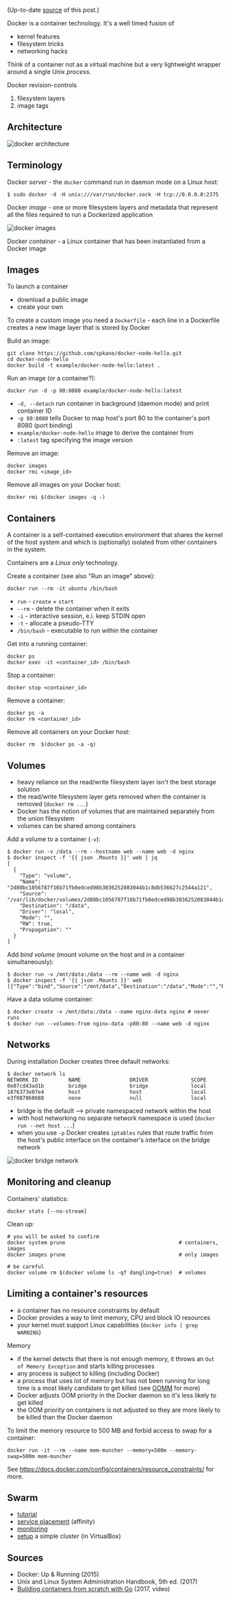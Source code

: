 (Up-to-date [source](https://github.com/jreisinger/blog/blob/master/posts/docker.md) of this post.)

Docker is a container technology. It's a well timed fusion of

* kernel features
* filesystem tricks
* networking hacks

Think of a container not as a virtual machine but a very lightweight wrapper
around a single Unix *process*.

Docker revision-controls

1. filesystem layers
2. image tags

Architecture
------------

![docker architecture](https://raw.github.com/jreisinger/blog/master/files/docker_architecture.png "Docker architecture")

Terminology
-----------

Docker *server* - the `docker` command run in daemon mode on a Linux host:

    $ sudo docker -d -H unix:///var/run/docker.sock -H tcp://0.0.0.0:2375

Docker *image* - one or more filesystem layers and metadata that represent all
the files required to run a Dockerized application

![docker images](https://raw.github.com/jreisinger/blog/master/files/docker_images.png "Docker images")

Docker *container* - a Linux container that has been instantiated from a Docker
image

Images
------

To launch a container

* download a public image
* create your own

To create a custom image you need a `Dockerfile` - each line in a Dockerfile creates a new image layer that is stored by Docker

Build an image:

    git clone https://github.com/spkane/docker-node-hello.git
    cd docker-node-hello
    docker build -t example/docker-node-hello:latest .

Run an image (or a container?):

    docker run -d -p 80:8080 example/docker-node-hello:latest

* `-d, --detach` run container in background (daemon mode) and print container ID
* `-p 80:8080` tells Docker to map host's port 80 to the container's port 8080 (port binding)
* `example/docker-node-hello` image to derive the container from
* `:latest` tag specifying the image version

Remove an image:

    docker images
    docker rmi <image_id>

Remove all images on your Docker host:

    docker rmi $(docker images -q -)

Containers
----------

A container is a self-contained execution environment that shares the kernel of
the host system and which is (optionally) isolated from other containers in the
system.

Containers are a *Linux only* technology.

Create a container (see also "Run an image" above):

    docker run --rm -it ubuntu /bin/bash

* `run` - `create` + `start`
* `--rm` - delete the container when it exits
* `-i` - interactive session, e.i. keep STDIN open
* `-t` - allocate a pseudo-TTY
* `/bin/bash` - executable to run within the container

Get into a running container:

    docker ps
    docker exec -it <container_id> /bin/bash

Stop a container:

    docker stop <container_id>

Remove a container:

    docker ps -a
    docker rm <container_id>

Remove all containers on your Docker host:

    docker rm  $(docker ps -a -q)

Volumes
-------

* heavy reliance on the read/write filesystem layer isn't the best storage
    solution
* the read/write filesystem layer gets removed when the container is removed (`docker rm ...`)
* Docker has the notion of volumes that are maintained separately from the union
    filesystem
* volumes can be shared among containers

Add a volume to a container (`-v`):

    $ docker run -v /data --rm --hostname web --name web -d nginx
    $ docker inspect -f '{{ json .Mounts }}' web | jq
    [
      {
        "Type": "volume",
        "Name": "2d80bc1056787f16b71fb0edced98b3036252083044b1c8db536627c2544a121",
        "Source": "/var/lib/docker/volumes/2d80bc1056787f16b71fb0edced98b3036252083044b1c8db536627c2544a121/_data",
        "Destination": "/data",
        "Driver": "local",
        "Mode": "",
        "RW": true,
        "Propagation": ""
      }
    ]

Add *bind volume* (mount volume on the host and in a container simultaneously):

    $ docker run -v /mnt/data:/data --rm --name web -d nginx
    $ docker inspect -f '{{ json .Mounts }}' web
    [{"Type":"bind","Source":"/mnt/data","Destination":"/data","Mode":"","RW":true,"Propagation":"rprivate"}]

Have a data volume container:

    $ docker create -v /mnt/data:/data --name nginx-data nginx # never runs
    $ docker run --volumes-from nginx-data -p80:80 --name web -d nginx

Networks
--------

During installation Docker creates three default networks:

    $ docker network ls
    NETWORK ID          NAME                DRIVER              SCOPE
    0e07cd43ad1b        bridge              bridge              local
    1876373e07e4        host                host                local
    e3f087868688        none                null                local

* bridge is the default --> private namespaced network within the host
* with host networking no separate network namespace is used (`docker run --net
    host ...`)
* when you use `-p` Docker creates `iptables` rules that route traffic from the
    host's public interface on the container's interface on the bridge network

![docker bridge network](https://raw.github.com/jreisinger/blog/master/files/docker_bridge.png "Docker bridge network")

Monitoring and cleanup
----------------------

Containers' statistics:

    docker stats [--no-stream]

Clean up:

    # you will be asked to confirm
    docker system prune                                     # containers, images
    docker images prune                                     # only images

    # be careful
    docker volume rm $(docker volume ls -qf dangling=true)  # volumes

Limiting a container's resources
--------------------------------

* a container has no resource constraints by default
* Docker provides a way to limit memory, CPU and block IO resources
* your kernel must support Linux capabilities (`docker info | grep WARNING`)

Memory

* if the kernel detects that there is not enough memory, it throws an `Out of Memory Exception` and starts killing processes
* any process is subject to killing (including Docker)
* a process that uses lot of memory but has not been running for long time is a most likely candidate to get killed (see [OOMM](https://www.kernel.org/doc/gorman/html/understand/understand016.html) for more)
* Docker adjusts OOM priority in the Docker daemon so it's less likely to get killed
* the OOM priority on containers is not adjusted so they are more likely to be killed than the Docker daemon

To limit the memory resource to 500 MB and forbid access to swap for a container:

    docker run -it --rm --name mem-muncher --memory=500m --memory-swap=500m mem-muncher

See https://docs.docker.com/config/containers/resource_constraints/ for more.

Swarm
-----

* [tutorial](https://docs.docker.com/engine/swarm/swarm-tutorial/)
* [service placement](https://docs.docker.com/engine/swarm/services/#control-service-placement) (affinity)
* [monitoring](https://github.com/stefanprodan/swarmprom)
* [setup](https://gist.github.com/jreisinger/a196f3e51e3a7069f7f91665025570cf) a simple cluster (in VirtualBox)

Sources
-------

* Docker: Up & Running (2015)
* Unix and Linux System Administration Handbook, 5th ed. (2017)
* [Building containers from scratch with Go](https://www.safaribooksonline.com/library/view/building-containers-from/9781491988404/) (2017, video)
